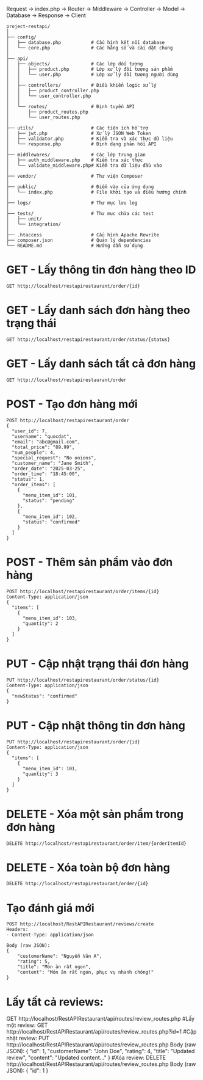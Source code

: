 Request 
→ index.php 
→ Router 
→ Middleware 
→ Controller 
→ Model 
→ Database 
→ Response 
→ Client
```
project-restapi/
│
├── config/
│   ├── database.php           # Cấu hình kết nối database
│   └── core.php               # Các hằng số và cài đặt chung
│
├── api/
│   ├── objects/               # Các lớp đối tượng
│   │   ├── product.php        # Lớp xử lý đối tượng sản phẩm
│   │   └── user.php           # Lớp xử lý đối tượng người dùng
│   │
│   ├── controllers/           # Điều khiển logic xử lý
│   │   ├── product_controller.php
│   │   └── user_controller.php
│   │
│   └── routes/                # Định tuyến API
│       ├── product_routes.php
│       └── user_routes.php
│
├── utils/                     # Các tiện ích hỗ trợ
│   ├── jwt.php                # Xử lý JSON Web Token
│   ├── validator.php          # Kiểm tra và xác thực dữ liệu
│   └── response.php           # Định dạng phản hồi API
│
├── middlewares/               # Các lớp trung gian
│   ├── auth_middleware.php    # Kiểm tra xác thực
│   └── validate_middleware.php# Kiểm tra dữ liệu đầu vào
│
├── vendor/                    # Thư viện Composer
│
├── public/                    # Điểm vào của ứng dụng
│   └── index.php              # File khởi tạo và điều hướng chính
│
├── logs/                      # Thư mục lưu log
│
├── tests/                     # Thư mục chứa các test
│   ├── unit/
│   └── integration/
│
├── .htaccess                  # Cấu hình Apache Rewrite
├── composer.json              # Quản lý dependencies
└── README.md                  # Hướng dẫn sử dụng
```


<!-- huong dann restapi -->
# GET - Lấy thông tin đơn hàng theo ID
```
GET http://localhost/restapirestaurant/order/{id}
```
# GET - Lấy danh sách đơn hàng theo trạng thái
```
GET http://localhost/restapirestaurant/order/status/{status}
```
# GET - Lấy danh sách tất cả đơn hàng
```
GET http://localhost/restapirestaurant/order
```
# POST - Tạo đơn hàng mới
```
POST http://localhost/restapirestaurant/order
{
  "user_id": 7,
  "username": "quocdat",
  "email": "abc@gmail.com",
  "total_price": "89.99",
  "num_people": 4,
  "special_request": "No onions",
  "customer_name": "Jane Smith",
  "order_date": "2025-03-25",
  "order_time": "18:45:00",
  "status": 1,
  "order_items": [
    {
      "menu_item_id": 101,
      "status": "pending"
    },
    {
      "menu_item_id": 102,
      "status": "confirmed"
    }
  ]
}
```
# POST - Thêm sản phẩm vào đơn hàng
```
POST http://localhost/restapirestaurant/order/items/{id}
Content-Type: application/json
{
  "items": [
    {
      "menu_item_id": 103,
      "quantity": 2
    }
  ]
}
```
# PUT - Cập nhật trạng thái đơn hàng
```
PUT http://localhost/restapirestaurant/order/status/{id}
Content-Type: application/json
{
  "newStatus": "confirmed"
}
```
# PUT - Cập nhật thông tin đơn hàng
```
PUT http://localhost/restapirestaurant/order/{id}
Content-Type: application/json
{
  "items": [
    {
      "menu_item_id": 101,
      "quantity": 3
    }
  ]
}
```
# DELETE - Xóa một sản phẩm trong đơn hàng
```
DELETE http://localhost/restapirestaurant/order/item/{orderItemId}
```
# DELETE - Xóa toàn bộ đơn hàng
```
DELETE http://localhost/restapirestaurant/order/{id}
```
# Tạo đánh giá mới 
```
POST http://localhost/RestAPIRestaurant/reviews/create
Headers:
- Content-Type: application/json

Body (raw JSON):
{
    "customerName": "Nguyễn Văn A",
    "rating": 5,
    "title": "Món ăn rất ngon",
    "content": "Món ăn rất ngon, phục vụ nhanh chóng!"
}
```
# Lấy tất cả reviews:
GET http://localhost/RestAPIRestaurant/api/routes/review_routes.php
#Lấy một review:
GET http://localhost/RestAPIRestaurant/api/routes/review_routes.php?id=1
#Cập nhật review:
PUT http://localhost/RestAPIRestaurant/api/routes/review_routes.php
Body (raw JSON):
{
    "id": 1,
    "customerName": "John Doe",
    "rating": 4,
    "title": "Updated review",
    "content": "Updated content..."
}
#Xóa review:
DELETE http://localhost/RestAPIRestaurant/api/routes/review_routes.php
Body (raw JSON):
{
    "id": 1
}